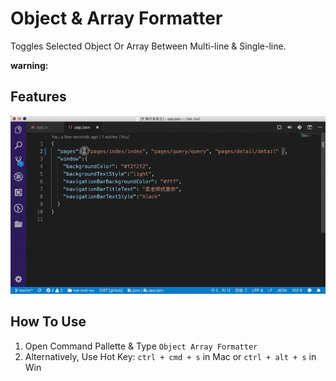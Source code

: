 # Object & Array Formatter

Toggles Selected Object Or Array Between Multi-line & Single-line.

**warning:**



## Features

![Screenshot](images/split-line-intro.gif "split line")

## How To Use

1. Open Command Pallette & Type `Object Array Formatter`
2. Alternatively, Use Hot Key: `ctrl + cmd + s` in Mac or `ctrl + alt + s` in Win
